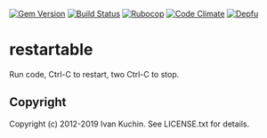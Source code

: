 [![Gem Version](https://img.shields.io/gem/v/restartable?logo=rubygems)](https://rubygems.org/gems/restartable)
[![Build Status](https://img.shields.io/github/actions/workflow/status/toy/restartable/check.yml?logo=github)](https://github.com/toy/restartable/actions/workflows/check.yml)
[![Rubocop](https://img.shields.io/github/actions/workflow/status/toy/restartable/rubocop.yml?label=rubocop&logo=rubocop)](https://github.com/toy/restartable/actions/workflows/rubocop.yml)
[![Code Climate](https://img.shields.io/codeclimate/maintainability/toy/restartable?logo=codeclimate)](https://codeclimate.com/github/toy/restartable)
[![Depfu](https://img.shields.io/depfu/toy/restartable)](https://depfu.com/github/toy/restartable)

# restartable

Run code, Ctrl-C to restart, two Ctrl-C to stop.

## Copyright

Copyright (c) 2012-2019 Ivan Kuchin. See LICENSE.txt for details.
